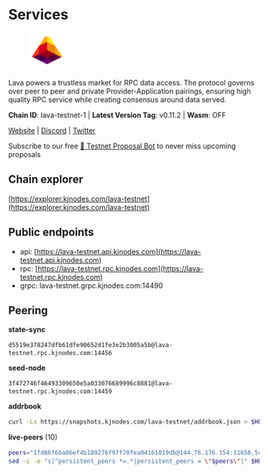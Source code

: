 # Services

<figure><img src="https://raw.githubusercontent.com/kj89/cosmos-images/main/logos/lava.png" alt=""><figcaption></figcaption></figure>

Lava powers a trustless market for RPC data access. The protocol  governs over peer to peer and private Provider-Application pairings,  ensuring high quality RPC service while creating consensus around data served.

**Chain ID**: lava-testnet-1 | **Latest Version Tag**: v0.11.2 | **Wasm**: OFF

[Website](https://lavanet.xyz) | [Discord](https://discord.com/invite/Tbk5NxTCdA) | [Twitter](https://twitter.com/lavanetxyz)



Subscribe to our free [🤖 Testnet Proposal Bot](https://t.me/kjnodes_testnet_proposal_bot) to never miss upcoming proposals


## Chain explorer
[https://explorer.kjnodes.com/lava-testnet](https://explorer.kjnodes.com/lava-testnet)

## Public endpoints

* api: [https://lava-testnet.api.kjnodes.com](https://lava-testnet.api.kjnodes.com)
* rpc: [https://lava-testnet.rpc.kjnodes.com](https://lava-testnet.rpc.kjnodes.com)
* grpc: lava-testnet.grpc.kjnodes.com:14490

## Peering

**state-sync**

```text
d5519e378247dfb61dfe90652d1fe3e2b3005a5b@lava-testnet.rpc.kjnodes.com:14456
```

**seed-node**

```text
3f472746f46493309650e5a033076689996c8881@lava-testnet.rpc.kjnodes.com:14459
```

**addrbook**
```bash
curl -Ls https://snapshots.kjnodes.com/lava-testnet/addrbook.json > $HOME/.lava/config/addrbook.json
```

**live-peers** (10)
```bash
peers="1fd86f6ba06ef4b189276f97f70fea04161019db@144.76.176.154:11656,5c107bb2b72c930a5ab3406a1f7c7345b7229b49@148.251.11.99:11656,64df498c92b9ccaf78012229d399aa34a014f087@65.109.122.105:56659,d5519e378247dfb61dfe90652d1fe3e2b3005a5b@65.109.68.190:14456,bfe21dd5af98aa42d213cd5bd943162a36b0505f@92.243.165.98:26656,3f6d9698d9a5d9fe17afa5968ea652fae478b32f@185.250.37.239:32656,ba78f0ac713d5e7a0274ef593674dae337aabbee@176.103.222.18:26656,1dc8db6b9b800deded531bfb56ce12defbc98c74@173.249.46.50:26656,5e068fccd370b2f2e5ab4240a304323af6385f1f@172.93.110.154:27656,1a18bdd0c259d604cda023a5e03eba2a25f5c045@94.19.249.187:27656"
sed -i -e "s|^persistent_peers *=.*|persistent_peers = \"$peers\"|" $HOME/.lava/config/config.toml
```
